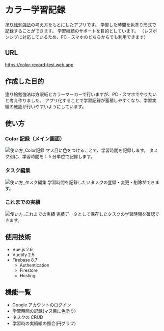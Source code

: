 # カラー学習記録

[塗り絵勉強法](https://www.thg.co.jp/douyo/study/coloring_study/)の考え方をもとにしたアプリです。
学習した時間を色塗り形式で記録することができます。
学習継続のサポートを目的としています。
（レスポンシブに対応しているため、PC・スマホのどちらからでも利用できます）

## URL

https://color-record-test.web.app

## 作成した目的

塗り絵勉強法は方眼紙とカラーマーカーで行いますが、PC・スマホでやりたいと考え作りました。
アプリ化することで学習記録が蓄積しやすくなり、学習実績の確認が行いやすいようにしています。

## 使い方

### Color 記録（メイン画面）

<!-- ![使い方_color記録](https://user-images.githubusercontent.com/38233307/130372634-b4c6943b-de14-4d8c-9426-c3fe10f9be1a.gif) -->

![使い方_Color記録](https://user-images.githubusercontent.com/38233307/130373079-08a4bcf6-679c-43ba-8a3d-5c4d4cdb017e.gif)
マス目に色をつけることで、学習時間を記録します。
タスク別に、学習時間を１５分単位で記録します。

### タスク編集

![使い方_タスク編集](https://user-images.githubusercontent.com/38233307/130372910-43a23c4b-5b94-4508-8976-6bece483507a.png)
学習時間を記録したいタスクの登録・変更・削除ができます。

### これまでの実績

![使い方_これまでの実績](https://user-images.githubusercontent.com/38233307/130373318-5cf6da47-7810-4305-9859-7f88de9b9bd1.png)
実績データとして保存したタスクの学習時間を確認できます。

## 使用技術

<!-- TODO: バージョン情報を追記する -->

- Vue.js 2.6
- Vuetify 2.5
- Firebase 8.7
  - Authentication
  - Firestore
  - Hosting

## 機能一覧

- Google アカウントのログイン
- 学習時間の記録(マス目に色塗り)
- タスクの CRUD
- 学習時の実績績の照会(円グラフ)
